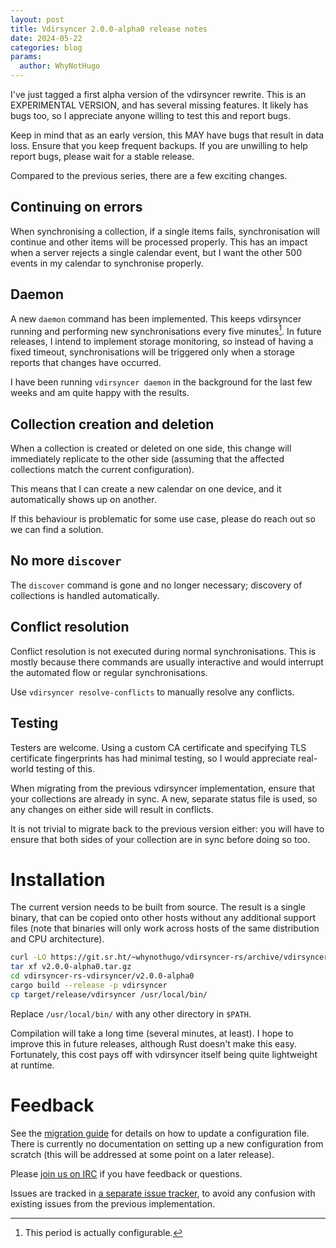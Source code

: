 ```yaml
---
layout: post
title: Vdirsyncer 2.0.0-alpha0 release notes
date: 2024-05-22
categories: blog
params:
  author: WhyNotHugo
---
```


I've just tagged a first alpha version of the vdirsyncer rewrite. This is an
EXPERIMENTAL VERSION, and has several missing features. It likely has bugs too,
so I appreciate anyone willing to test this and report bugs.

Keep in mind that as an early version, this MAY have bugs that result in data
loss. Ensure that you keep frequent backups. If you are unwilling to help report
bugs, please wait for a stable release.

Compared to the previous series, there are a few exciting changes.

## Continuing on errors

When synchronising a collection, if a single items fails, synchronisation will
continue and other items will be processed properly. This has an impact when a
server rejects a single calendar event, but I want the other 500 events in my
calendar to synchronise properly.

## Daemon

A new `daemon` command has been implemented. This keeps vdirsyncer running and
performing new synchronisations every five minutes[^minutes]. In future
releases, I intend to implement storage monitoring, so instead of having a fixed
timeout, synchronisations will be triggered only when a storage reports that
changes have occurred.

[^minutes]: This period is actually configurable.

I have been running `vdirsyncer daemon` in the background for the last few weeks
and am quite happy with the results.

## Collection creation and deletion

When a collection is created or deleted on one side, this change will
immediately replicate to the other side (assuming that the affected collections
match the current configuration).

This means that I can create a new calendar on one device, and it automatically
shows up on another.

If this behaviour is problematic for some use case, please do reach out so we
can find a solution.

## No more `discover`

The `discover` command is gone and no longer necessary; discovery of collections
is handled automatically.

## Conflict resolution

Conflict resolution is not executed during normal synchronisations. This is
mostly because there commands are usually interactive and would interrupt the
automated flow or regular synchronisations.

Use `vdirsyncer resolve-conflicts` to manually resolve any conflicts.

## Testing

Testers are welcome. Using a custom CA certificate and specifying TLS
certificate fingerprints has had minimal testing, so I would appreciate
real-world testing of this.

When migrating from the previous vdirsyncer implementation, ensure that your
collections are already in sync. A new, separate status file is used, so any
changes on either side will result in conflicts.

It is not trivial to migrate back to the previous version either: you will have
to ensure that both sides of your collection are in sync before doing so too.

# Installation

The current version needs to be built from source. The result is a single
binary, that can be copied onto other hosts without any additional support files
(note that binaries will only work across hosts of the same distribution and CPU
architecture).

```sh
curl -LO https://git.sr.ht/~whynothugo/vdirsyncer-rs/archive/vdirsyncer/v2.0.0-alpha0.tar.gz
tar xf v2.0.0-alpha0.tar.gz
cd vdirsyncer-rs-vdirsyncer/v2.0.0-alpha0
cargo build --release -p vdirsyncer
cp target/release/vdirsyncer /usr/local/bin/
```

Replace `/usr/local/bin/` with any other directory in `$PATH`.

Compilation will take a long time (several minutes, at least). I hope to improve
this in future releases, although Rust doesn't make this easy. Fortunately, this
cost pays off with vdirsyncer itself being quite lightweight at runtime.

# Feedback

See the [migration guide] for details on how to update a configuration file.
There is currently no documentation on setting up a new configuration from
scratch (this will be addressed at some point on a later release).

[migration guide]: https://git.sr.ht/~whynothugo/vdirsyncer-rs/tree/vdirsyncer/v2.0.0-alpha0/item/docs/content/docs/migration-guide.md

Please [join us on IRC][contact] if you have feedback or questions.

Issues are tracked in [a separate issue tracker][issues], to avoid any confusion
with existing issues from the previous implementation.

[contact]: /contact/
[issues]: https://todo.sr.ht/~whynothugo/vdirsyncer-rs
